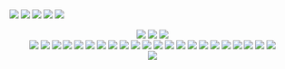 ### <img src="https://64.media.tumblr.com/7ebfbbff45c8db5083b2db218f8a13cc/ffef7e8029b7971b-37/s250x400/339552c99b9afa2f23841c7ec097740e1cba8eab.gifv"> <img src="https://64.media.tumblr.com/2220d5fdb1f84ecad00ee320afe33962/fcf30a7d52b1c113-6d/s100x200/77973073342760216a27a39b50c9470b7083c86f.gifv"> <img src="https://64.media.tumblr.com/ea10ef918af754264c5a36a5e60d14c0/082497a4202676db-1f/s75x75_c1/283ff08180553239fb9da44bb8a9f39426c19914.gifv"> <img src="https://64.media.tumblr.com/5845d6fb49c1ca738a051caa925a9e79/fd250c5745ab9525-04/s250x400/07a4a3bcac650f5799de4a7af3163e0a17ca48a0.gifv"> <img src="https://64.media.tumblr.com/0b07f7e686748319f8c2ec135851d67c/ddb75fe1265919cb-65/s250x400/4996505c492a00628315ec4e380d86a884f50ece.gifv">

<!--
**alex-fany/alex-fany** is a ✨ _special_ ✨ repository because its `README.md` (this file) appears on your GitHub profile.

Here are some ideas to get you started:

- 🔭 I’m currently working on ...
- 🌱 I’m currently learning ...
- 👯 I’m looking to collaborate on ...
- 🤔 I’m looking for help with ...
- 💬 Ask me about ...
- 📫 How to reach me: ...
- 😄 Pronouns: ...
- ⚡ Fun fact: ...
-->

<div align="center">
  <img src="https://64.media.tumblr.com/976af9e0e299bbc1a4d66be839694ae9/5f5db224a7ccd749-af/s400x600/51c616e7bb19c517fe03f23b89802fbd8bd5e4ed.gifv">
  <img src="https://64.media.tumblr.com/976af9e0e299bbc1a4d66be839694ae9/5f5db224a7ccd749-af/s400x600/51c616e7bb19c517fe03f23b89802fbd8bd5e4ed.gifv">
  <img src="https://64.media.tumblr.com/82a1de5b6dd3b51bd6ff7f472211db17/b907589d2815b212-55/s640x960/7f879d532471eba19856dd587d51e0d0a5f2d741.gifv">
  <!--
  ![alt text](https://64.media.tumblr.com/976af9e0e299bbc1a4d66be839694ae9/5f5db224a7ccd749-af/s400x600/51c616e7bb19c517fe03f23b89802fbd8bd5e4ed.gifv) 
  ![alt text](https://64.media.tumblr.com/976af9e0e299bbc1a4d66be839694ae9/5f5db224a7ccd749-af/s400x600/51c616e7bb19c517fe03f23b89802fbd8bd5e4ed.gifv) Corazones azules
  ![alt text](https://64.media.tumblr.com/82a1de5b6dd3b51bd6ff7f472211db17/b907589d2815b212-55/s640x960/7f879d532471eba19856dd587d51e0d0a5f2d741.gifv) 
  ![alt text](https://64.media.tumblr.com/160be8ff70c9307fee63e88462eac1d5/aa31ac07a4e473fa-a2/s500x750/22f570f8eec9d542c0b63b9bf61f6c61a5b52956.gifv)
  ![alt text](https://64.media.tumblr.com/ccd37b36e57bf4afb6cf11591a243415/09dab327e86153b4-1c/s500x750/4b947295bd5d4cff38fd58bd0ba31470c837f7c9.gifv)
  ![alt text](https://64.media.tumblr.com/ccd37b36e57bf4afb6cf11591a243415/09dab327e86153b4-1c/s500x750/4b947295bd5d4cff38fd58bd0ba31470c837f7c9.gifv)
  -->
</div>

<!-- ![alt text](https://64.media.tumblr.com/4f96533ec8ce8d71ffe260c6a38f8e57/372fb4ade1723d58-94/s2048x3072/da6231d3786bca47594228eb08c2418387cd724e.pnj) -->

  <!-- <img src="https://64.media.tumblr.com/9c2ef15c126dc1fc1ab1db548a8ee803/05a796fda372b471-db/s250x400/dd9c831976cf0b8a1ed97d277601b29506718d00.gifv" width="200">
   <img src="https://64.media.tumblr.com/4887e84b780bdfef6da8c19e8e9cbedf/e680a99714cb44e7-a7/s100x200/e9f40332f77d9b2bfc556e0de9421caf55ff6a32.gifv"> 
   <img src="https://64.media.tumblr.com/bbf64ff6b6e45e5b9685a3371665618b/42dbc5f8f187cb8c-46/s1280x1920/eac11372a9f506db44e5ee27665645ecd97f7651.gifv">
   <img src="https://64.media.tumblr.com/ed6eccbb68c104a98230f8306cd85ca0/f5e833f9dcf56cac-4d/s100x200/0c64329f197964c932fcf29076eeefb1e4e91f20.gifv">
  <img src="https://64.media.tumblr.com/084100575af75b7726a5d8ef641774da/817b740b83129a0a-f0/s100x200/43f78d9ff62c6f9476dcaf5677b698f50299ec8f.gifv">
  <img src="https://64.media.tumblr.com/076ab4194d5d09881bcb03bde533f7bf/cefa63b1b6a16a03-73/s250x400/c4a977ac952658afc0caf567891ef7b833a83dc2.gifv">
   <img src=""> -->


<div align="center">
  <img src="https://64.media.tumblr.com/7ed0d0793dcf3829dbf6ef54bdacd596/082497a4202676db-1c/s75x75_c1/b7f36355f5901b05df1f37ecd43b31847a83ecb4.gifv">
  <img src="https://64.media.tumblr.com/e4dc7c7619229eb531aee6031e49e5bf/46aa0f91c599f5b5-93/s75x75_c1/a84495a8180145b7de97e7ef74bebcf2461eed33.gifv">
  <img src="https://64.media.tumblr.com/e35212d429dde25711e1a9d90cefbb52/00cb86a729bb03b3-dd/s75x75_c1/3a9f5577fc75a39f315c1db901d1bce23adbcd7e.gifv">
  <img src="https://64.media.tumblr.com/36af674357abf9681adcccb7b4e6a234/00cb86a729bb03b3-e4/s75x75_c1/f420afd07bfb9c3035e72427eb338666f40b0c7f.gifv">
  <img src="https://64.media.tumblr.com/40d16c29cbed6d77e7a0b9ea794c1901/d9f9627d74995454-3c/s75x75_c1/ed2b6b85058e26bc4e78c846318716ecabd4410d.gifv">
  <img src="https://64.media.tumblr.com/5759c1710a6e9166df6b5ff74fcf0384/d9f9627d74995454-3e/s75x75_c1/a0d464bccd7c699944ed82c52c6072494dea7661.gifv">
  <img src="https://64.media.tumblr.com/23a797bbabeef7ed2276f93f78a0267b/bdbbf3489b406cb1-d6/s75x75_c1/b4acabc7f726ec2b0493da31bf3c417dbb1b86bf.webp">
  <img src="https://64.media.tumblr.com/37c97a7d7fb627213263bd84f102cb2f/9ee3db4b81776661-9e/s75x75_c1/6f5f9ac2abd20bc451673f674210f737288e04ff.gifv">
  <img src="https://64.media.tumblr.com/349a57e2c1dbfd773b5159444fded553/78a4b8991669a596-03/s75x75_c1/ad05921cdea6b339cb3361c653011878d76499a0.gifv">
  <img src="https://64.media.tumblr.com/6a5894524405f857e9f4d548a581009f/363de16c3ddc636a-6e/s75x75_c1/19ef46d08052afdf2a0d47d3ba9bed38c97d3976.gifv">
  <img src="https://64.media.tumblr.com/ddcf3cb249ff1831f720f1becd5de946/1e9ba0e90a2a12e6-85/s75x75_c1/0ce8ec420051c5fee6fbd5bbad8cdd7b44e7a448.gifv">
    <img src="https://64.media.tumblr.com/6c99e42e3f2daf529217a91e05a90f36/4d0027effef25ce6-54/s75x75_c1/ee02e3554ce99ca91721ccfde6d8df4abf2d2a61.gifv">
    <img src="https://64.media.tumblr.com/4231e1f33bce85c1bfe18fc5e6b0ffc1/4d0027effef25ce6-f6/s75x75_c1/d586030f89dc774d3e62502387769010a6cffc2b.gifv">
    <img src="https://64.media.tumblr.com/e784ef82a67cf726d2639594fced89ce/ebe4f7a1f57f38e8-60/s75x75_c1/40c832854b84d74aa49701ff18e15392ac155382.gifv">
    <img src="https://64.media.tumblr.com/b1d7f035a201b19b388494d54624f7d1/807566d5765ca1c6-fb/s75x75_c1/1a754e00bd3bb0aeeb1b7b33b6c467535af547ec.gifv">
    <img src="https://64.media.tumblr.com/ae78ab24225f37eb1ce49068ebff6a71/2ec35c7aad907bb5-0f/s75x75_c1/be3f31f53474f01feef5ef7fe01f6d831c76ecd9.gifv">
    <img src="https://64.media.tumblr.com/f669f1a29fdf2ef4db24c9aeb6b08b11/0ff874333561d5e2-1a/s75x75_c1/481154a7ad5a2bd079bb87dfd50da379dee62f61.gifv">
    <img src="https://64.media.tumblr.com/a9c20f09c8da68185c9b0e0cb584a19e/0d3ae9d54e1e9bde-e7/s75x75_c1/61c3b5e05d8516a510517d3452bede2d538d8f14.gifv">
    <img src="https://64.media.tumblr.com/b57298f9990a8c3807d088d767e7d6ae/227ca944526be4dc-d8/s75x75_c1/7c8ef01f3b0e5790ae2f733ec404e3d3b06eb8d2.webp">
    <img src="https://64.media.tumblr.com/05d5c2d5eb6764f9d0f80a073ff20a91/eb7088c9bc9a98b3-58/s75x75_c1/b976ef5411335c0f514e95ad562e0b124290ca6e.gifv">
    <img src="https://64.media.tumblr.com/62a881b84caeae153d62753d47f500ae/eb7088c9bc9a98b3-f1/s75x75_c1/8cf446a667d4d1b418dfc2e341ac647466693e44.gifv">
    <img src="https://64.media.tumblr.com/d8d4ea65be6950548f6751ec88a49345/612c9d510352e8b8-c5/s75x75_c1/aa4c5bc559d7a08d136af33682906fb65e9f2a41.gifv">
</div>

<div align="center">
  <img src="https://64.media.tumblr.com/160be8ff70c9307fee63e88462eac1d5/aa31ac07a4e473fa-a2/s500x750/22f570f8eec9d542c0b63b9bf61f6c61a5b52956.gifv">
</div>
